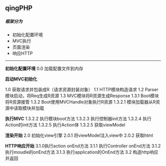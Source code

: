 ## qingPHP 

##### 框架分为

-  初始化配置环境
-  MVC执行
- 页面渲染
- 响应HTTP


------
**初始化配置环境**
0.0 加载配置文件到内存

**启动MVC初始化**

1.0 获取请求并包装成R（请求资源封装对象）
1.1  HTTP模块构造请求
1.2 Parser模块启动，将Req生成R资源
1.3 MVC模块将R资源生成Response 
1.3.1 Boot模块将R资源接管
1.3.2 Boot使用MVCHandle对象执行R资源
1.3.2.1 模块加载器从R资源中读取模块并加载

**执行MVC**
1.3.2.2 执行模块boot方法
1.3.2.3 执行控制器init方法
1.3.2.4 执行Action的init方法
1.3.2.5 执行Action体
1.3.2.5 获取viewModel

**渲染开始**
2.0 初始化view引擎
2.0.1 将viewModel注入view中
2.0.2 获取html

**HTTP响应开始**
3.1.0执行action onEnd方法
3.1.1 执行Controller onEnd方法
3.1.2 执行moudle的onEnd方法
3.1.3 执行application的OnEnd方法
3.2 构造http响应并返回

